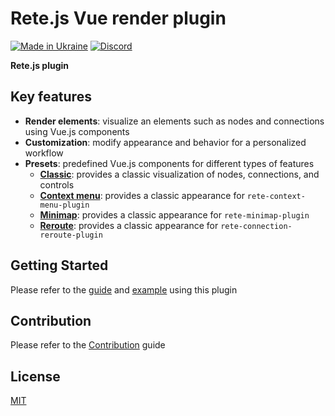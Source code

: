 Rete.js Vue render plugin
====
[![Made in Ukraine](https://img.shields.io/badge/made_in-ukraine-ffd700.svg?labelColor=0057b7)](https://stand-with-ukraine.pp.ua)
[![Discord](https://img.shields.io/discord/1081223198055604244?color=%237289da&label=Discord)](https://discord.gg/cxSFkPZdsV)

**Rete.js plugin**

## Key features

- **Render elements**: visualize an elements such as nodes and connections using Vue.js components
- **Customization**: modify appearance and behavior for a personalized workflow
- **Presets**: predefined Vue.js components for different types of features
  -  **[Classic](https://retejs.org/docs/guides/renderers/vue#connect-plugin)**: provides a classic visualization of nodes, connections, and controls
  -  **[Context menu](https://retejs.org/docs/guides/context-menu#render-context-menu)**: provides a classic appearance for `rete-context-menu-plugin`
  -  **[Minimap](https://retejs.org/docs/guides/minimap#render)**: provides a classic appearance for `rete-minimap-plugin`
  -  **[Reroute](https://retejs.org/docs/guides/reroute#rendering)**: provides a classic appearance for `rete-connection-reroute-plugin`

## Getting Started

Please refer to the [guide](https://retejs.org/docs/guides/renderers/vue) and [example](https://retejs.org/examples/vue) using this plugin

## Contribution

Please refer to the [Contribution](https://retejs.org/docs/contribution) guide

## License

[MIT](https://github.com/retejs/vue-plugin/blob/master/LICENSE)
